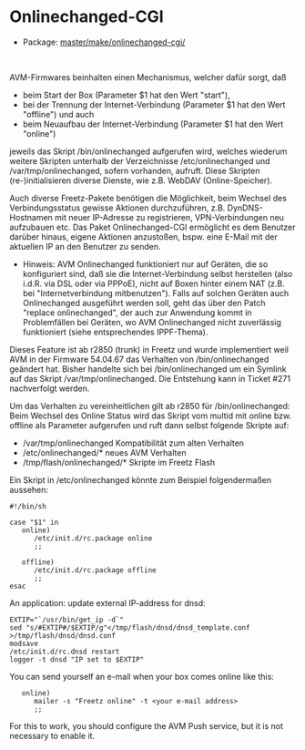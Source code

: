 # Onlinechanged-CGI
 - Package: [master/make/onlinechanged-cgi/](https://github.com/Freetz-NG/freetz-ng/tree/master/make/onlinechanged-cgi/)
<br>

AVM-Firmwares beinhalten einen Mechanismus, welcher dafür sorgt, daß

 * beim Start der Box (Parameter $1 hat den Wert "start"),
 * bei der Trennung der Internet-Verbindung (Parameter $1 hat den Wert "offline") und auch
 * beim Neuaufbau der Internet-Verbindung (Parameter $1 hat den Wert "online") 

jeweils das Skript /bin/onlinechanged aufgerufen wird, welches wiederum weitere Skripten unterhalb der Verzeichnisse /etc/onlinechanged und
/var/tmp/onlinechanged, sofern vorhanden, aufruft. Diese Skripten (re-)initialisieren diverse Dienste, wie z.B. WebDAV (Online-Speicher).

Auch diverse Freetz-Pakete benötigen die Möglichkeit, beim Wechsel des Verbindungsstatus gewisse Aktionen durchzuführen, z.B. DynDNS-Hostnamen
mit neuer IP-Adresse zu registrieren, VPN-Verbindungen neu aufzubauen etc. Das Paket Onlinechanged-CGI ermöglicht es dem Benutzer darüber hinaus,
eigene Aktionen anzustoßen, bspw. eine E-Mail mit der aktuellen IP an den Benutzer zu senden.

 * Hinweis: AVM Onlinechanged funktioniert nur auf Geräten, die so konfiguriert sind, daß sie die Internet-Verbindung selbst herstellen (also
   i.d.R. via DSL oder via PPPoE), nicht auf Boxen hinter einem NAT (z.B. bei "Internetverbindung mitbenutzen"). Falls auf solchen Geräten auch
   Onlinechanged ausgeführt werden soll, geht das über den Patch "replace onlinechanged", der auch zur Anwendung kommt in Problemfällen bei Geräten,
   wo AVM Onlinechanged nicht zuverlässig funktioniert (siehe entsprechendes ​IPPF-Thema).


Dieses Feature ist ab r2850 (trunk) in Freetz und wurde implementiert weil AVM in der Firmware 54.04.67 das Verhalten von /bin/onlinechanged geändert hat.
Bisher handelte sich bei /bin/onlinechanged um ein Symlink auf das Skript /var/tmp/onlinechanged. Die Entstehung kann in Ticket #271 nachverfolgt werden.

Um das Verhalten zu vereinheitlichen gilt ab r2850 für /bin/onlinechanged:
Beim Wechsel des Online Status wird das Skript vom multid mit online bzw. offline als Parameter aufgerufen und ruft dann selbst folgende Skripte auf:

 * /var/tmp/onlinechanged 	Kompatibilität zum alten Verhalten
 * /etc/onlinechanged/* 	neues AVM Verhalten
 * /tmp/flash/onlinechanged/* 	Skripte im Freetz Flash

Ein Skript in /etc/onlinechanged könnte zum Beispiel folgendermaßen aussehen:
```
#!/bin/sh

case "$1" in
   online)
      /etc/init.d/rc.package online
      ;;

   offline)
      /etc/init.d/rc.package offline
      ;;
esac
```

An application: update external IP-address for dnsd:
```
EXTIP="`/usr/bin/get_ip -d`"
sed "s/#EXTIP#/$EXTIP/g"</tmp/flash/dnsd/dnsd_template.conf >/tmp/flash/dnsd/dnsd.conf
modsave
/etc/init.d/rc.dnsd restart
logger -t dnsd "IP set to $EXTIP"
```

You can send yourself an e-mail when your box comes online like this:

```
   online)
      mailer -s "Freetz online" -t <your e-mail address>
      ;;
```

For this to work, you should configure the ​AVM Push service, but it is not necessary to enable it. 

